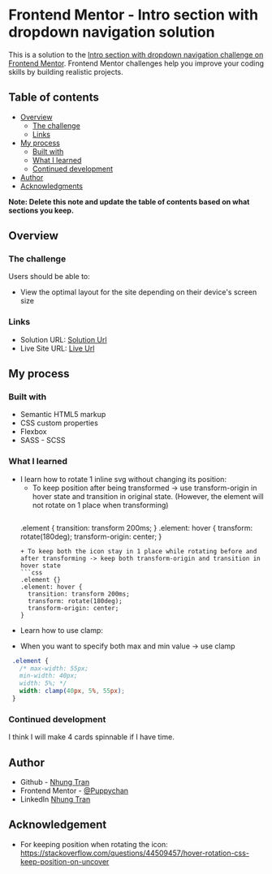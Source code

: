 # Frontend Mentor - Intro section with dropdown navigation solution

This is a solution to the [Intro section with dropdown navigation challenge on Frontend Mentor](https://www.frontendmentor.io/challenges/intro-section-with-dropdown-navigation-ryaPetHE5). Frontend Mentor challenges help you improve your coding skills by building realistic projects. 

## Table of contents

- [Overview](#overview)
  - [The challenge](#the-challenge)
  - [Links](#links)
- [My process](#my-process)
  - [Built with](#built-with)
  - [What I learned](#what-i-learned)
  - [Continued development](#continued-development)
- [Author](#author)
- [Acknowledgments](#acknowledgments)

**Note: Delete this note and update the table of contents based on what sections you keep.**

## Overview

### The challenge

Users should be able to:

- View the optimal layout for the site depending on their device's screen size
### Links

- Solution URL: [Solution Url](https://www.frontendmentor.io/challenges/four-card-feature-section-weK1eFYK/hub/four-card-feature-section-wzBhzXh2gW)
- Live Site URL: [Live Url](https://puppychan.github.io/FourCardFeatureSection-FrontendMentor/)

## My process

### Built with

- Semantic HTML5 markup
- CSS custom properties
- Flexbox
- SASS - SCSS

### What I learned
- I learn how to rotate 1 inline svg without changing its position:
  + To keep position after being transformed -> use transform-origin in hover state and transition in original state. (However, the element will not rotate on 1 place when transforming)
    ```css
  .element {
    transition: transform 200ms;
  }
  .element: hover {
    transform: rotate(180deg);
    transform-origin: center;
  }
  ```
  + To keep both the icon stay in 1 place while rotating before and after transforming -> keep both transform-origin and transition in hover state
  ```css
  .element {}
  .element: hover {
    transition: transform 200ms;
    transform: rotate(180deg);
    transform-origin: center;
  }
  ```
- Learn how to use clamp:
 + When you want to specify both max and min value -> use clamp
 ```css
  .element {
    /* max-width: 55px;
    min-width: 40px;
    width: 5%; */
    width: clamp(40px, 5%, 55px);
  }
 ```
### Continued development

I think I will make 4 cards spinnable if I have time.

## Author

- Github - [Nhung Tran](https://github.com/Puppychan)
- Frontend Mentor - [@Puppychan](https://www.frontendmentor.io/profile/Puppychan)
- LinkedIn [Nhung Tran](https://www.linkedin.com/in/nhung-tran-528396210/)

## Acknowledgement
- For keeping position when rotating the icon: https://stackoverflow.com/questions/44509457/hover-rotation-css-keep-position-on-uncover
